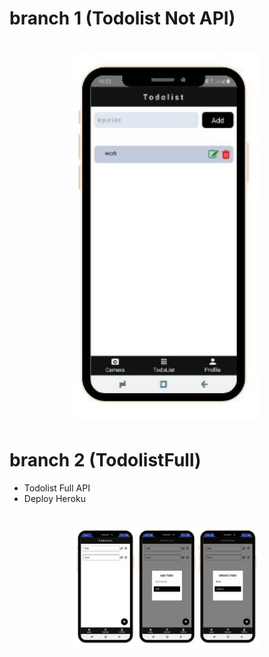 # branch 1 (Todolist Not API)
<h1 align="center">
  <img src="./todo2.jpg" width="300"/><br>
</h1>

# branch 2 (TodolistFull)
- Todolist Full API
- Deploy Heroku
<h1 align="center">
  <img src="./todo1.jpg" width="300"/><br>
</h1>
